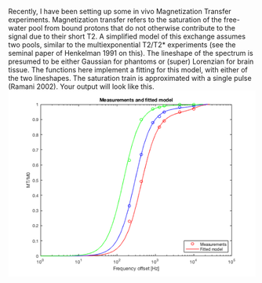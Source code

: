 Recently, I have been setting up some in vivo Magnetization Transfer experiments. Magnetization transfer refers to the saturation of the free-water pool from bound protons that do not otherwise contribute to the signal due to their short T2. A simplified model of this exchange assumes two pools, similar to the multiexponential T2/T2* experiments (see the seminal paper of Henkelman 1991 on this). The lineshape of the spectrum is presumed to be either Gaussian for phantoms or (super) Lorenzian for brain tissue. The functions here implement a fitting for this model, with either of the two lineshapes. The saturation train is approximated with a single pulse (Ramani 2002). Your output will look like this.
![alt text](https://github.com/npriov/Magnetization_transfer/blob/master/phantom_MT.png?raw=true)
